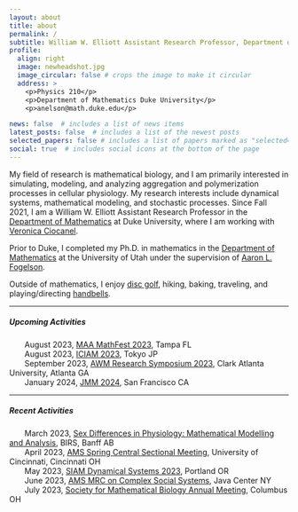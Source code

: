 ```yaml
---
layout: about
title: about
permalink: /
subtitle: William W. Elliott Assistant Research Professor, Department of Mathematics, Duke University
profile:
  align: right
  image: newheadshot.jpg
  image_circular: false # crops the image to make it circular
  address: >
    <p>Physics 210</p>
    <p>Department of Mathematics Duke University</p>
    <p>anelson@math.duke.edu</p>

news: false  # includes a list of news items
latest_posts: false  # includes a list of the newest posts
selected_papers: false # includes a list of papers marked as "selected={true}"
social: true  # includes social icons at the bottom of the page
---
```


My field of research is mathematical biology, and I am primarily interested in simulating, modeling, and analyzing aggregation and polymerization processes in cellular physiology. My research interests include dynamical systems, mathematical modeling, and stochastic processes. Since Fall 2021, I am a William W. Elliott Assistant Research Professor in the [Department of Mathematics](https://math.duke.edu/ "Department of Mathematics") at Duke University, where I am working with [Veronica Ciocanel](https://services.math.duke.edu/~ciocanel/ "Veronica Ciocanel").

Prior to Duke, I completed my Ph.D. in mathematics in the [Department of Mathematics](https://math.utah.edu "Department of Mathematics") at the University of Utah under the supervision of [Aaron L. Fogelson](https://math.utah.edu/~fogelson "Aaron L. Fogelson" ). 

Outside of mathematics, I enjoy [disc golf](https://www.pdga.com/player/149354), hiking, baking, traveling, and playing/directing [handbells](/assets/pdf/MathematicsOfBellRinging_2020Talk.pdf).

 <hr/>
 
##### Upcoming Activities<br/> 
   &nbsp;&nbsp;&nbsp;&nbsp;&nbsp;&nbsp; August 2023, [MAA MathFest 2023](https://www.maa.org/meetings/mathfest), Tampa FL<br/>
 &nbsp;&nbsp;&nbsp;&nbsp;&nbsp;&nbsp; August 2023, [ICIAM 2023](https://iciam2023.org "ICIAM 2023"), Tokyo JP<br/>
  &nbsp;&nbsp;&nbsp;&nbsp;&nbsp;&nbsp; September 2023, [AWM Research Symposium 2023](https://awm-math.org/meetings/awm-research-symposium/), Clark Atlanta University, Atlanta GA<br/>
   &nbsp;&nbsp;&nbsp;&nbsp;&nbsp;&nbsp; January 2024, [JMM 2024](https://www.jointmathematicsmeetings.org/meetings/national/jmm2024/2300_program.html), San Francisco CA<br/>
 <hr/>
 
##### Recent Activities<br/>
 &nbsp;&nbsp;&nbsp;&nbsp;&nbsp;&nbsp; March 2023, [Sex Differences in Physiology: Mathematical Modelling and Analysis](https://www.birs.ca/events/2023/5-day-workshops/23w5045 "Sex Differences"), BIRS, Banff AB <br/>
  &nbsp;&nbsp;&nbsp;&nbsp;&nbsp;&nbsp; April 2023, [AMS Spring Central Sectional Meeting](https://www.ams.org/meetings/sectional/2308_program.html), University of Cincinnati, Cincinnati OH <br/>    &nbsp;&nbsp;&nbsp;&nbsp;&nbsp;&nbsp; May 2023, [SIAM Dynamical Systems 2023](https://www.siam.org/conferences/cm/conference/ds23), Portland OR<br/>
    &nbsp;&nbsp;&nbsp;&nbsp;&nbsp;&nbsp; June 2023, [AMS MRC on Complex Social Systems](https://www.ams.org/programs/research-communities/2023MRC-SocialSystems), Java Center NY<br/>
     &nbsp;&nbsp;&nbsp;&nbsp;&nbsp;&nbsp; July 2023, [Society for Mathematical Biology Annual Meeting](https://2023.smb.org "SMB"), Columbus OH <br/>
  


